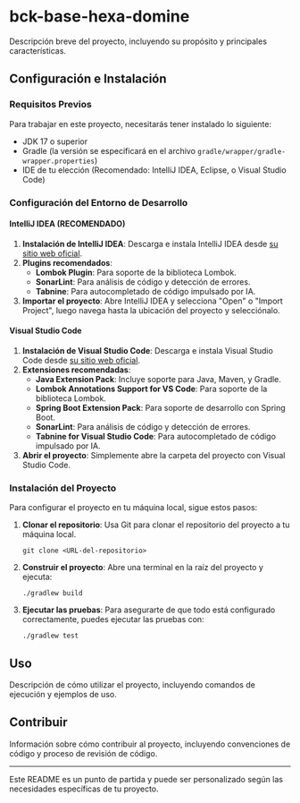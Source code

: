 # bck-base-hexa-domine
Descripción breve del proyecto, incluyendo su propósito y principales características.

## Configuración e Instalación

### Requisitos Previos

Para trabajar en este proyecto, necesitarás tener instalado lo siguiente:

- JDK 17 o superior
- Gradle (la versión se especificará en el archivo `gradle/wrapper/gradle-wrapper.properties`)
- IDE de tu elección (Recomendado: IntelliJ IDEA, Eclipse, o Visual Studio Code)

### Configuración del Entorno de Desarrollo

#### IntelliJ IDEA (RECOMENDADO)

1. **Instalación de IntelliJ IDEA**: Descarga e instala IntelliJ IDEA desde [su sitio web oficial](https://www.jetbrains.com/idea/download/).
2. **Plugins recomendados**:
   - **Lombok Plugin**: Para soporte de la biblioteca Lombok.
   - **SonarLint**: Para análisis de código y detección de errores.
   - **Tabnine**: Para autocompletado de código impulsado por IA.
3. **Importar el proyecto**: Abre IntelliJ IDEA y selecciona "Open" o "Import Project", luego navega hasta la ubicación del proyecto y selecciónalo.

#### Visual Studio Code

1. **Instalación de Visual Studio Code**: Descarga e instala Visual Studio Code desde [su sitio web oficial](https://code.visualstudio.com/Download).
2. **Extensiones recomendadas**:
   - **Java Extension Pack**: Incluye soporte para Java, Maven, y Gradle.
   - **Lombok Annotations Support for VS Code**: Para soporte de la biblioteca Lombok.
   - **Spring Boot Extension Pack**: Para soporte de desarrollo con Spring Boot.
   - **SonarLint**: Para análisis de código y detección de errores.
   - **Tabnine for Visual Studio Code**: Para autocompletado de código impulsado por IA.
3. **Abrir el proyecto**: Simplemente abre la carpeta del proyecto con Visual Studio Code.

### Instalación del Proyecto

Para configurar el proyecto en tu máquina local, sigue estos pasos:

1. **Clonar el repositorio**: Usa Git para clonar el repositorio del proyecto a tu máquina local.
   ```
   git clone <URL-del-repositorio>
   ```
2. **Construir el proyecto**: Abre una terminal en la raíz del proyecto y ejecuta:
   ```
   ./gradlew build
   ```
3. **Ejecutar las pruebas**: Para asegurarte de que todo está configurado correctamente, puedes ejecutar las pruebas con:
   ```
   ./gradlew test
   ```

## Uso

Descripción de cómo utilizar el proyecto, incluyendo comandos de ejecución y ejemplos de uso.

## Contribuir

Información sobre cómo contribuir al proyecto, incluyendo convenciones de código y proceso de revisión de código.

---

Este README es un punto de partida y puede ser personalizado según las necesidades específicas de tu proyecto.